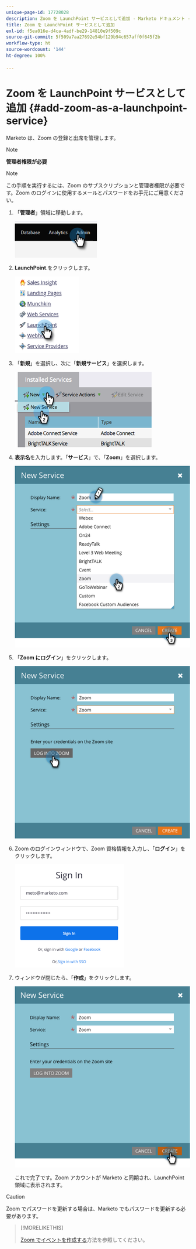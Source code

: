 ```yaml
---
unique-page-id: 17728028
description: Zoom を LaunchPoint サービスとして追加 - Marketo ドキュメント - 製品ドキュメント
title: Zoom を LaunchPoint サービスとして追加
exl-id: f5ea016e-d4ca-4adf-be29-14810e9f509c
source-git-commit: 5f509a7aa27692e54bf129b94c657aff0f645f2b
workflow-type: ht
source-wordcount: '144'
ht-degree: 100%

---
```


# Zoom を LaunchPoint サービスとして追加 {#add-zoom-as-a-launchpoint-service}

Marketo は、Zoom の登録と出席を管理します。

>[!NOTE]
>
>**管理者権限が必要**

>[!NOTE]
>
>この手順を実行するには、Zoom のサブスクリプションと管理者権限が必要です。Zoom のログインに使用するメールとパスワードをお手元にご用意ください。

1. 「**管理者**」領域に移動します。

   ![](assets/add-zoom-as-a-launchpoint-service-1.png)

1. **LaunchPoint**.をクリックします。

   ![](assets/add-zoom-as-a-launchpoint-service-2.png)

1. 「**新規**」を選択し、次に「**新規サービス**」を選択します。

   ![](assets/add-zoom-as-a-launchpoint-service-3.png)

1. **表示名**&#x200B;を入力します。「**サービス**」で、「**Zoom**」を選択します。

   ![](assets/add-zoom-as-a-launchpoint-service-4.png)

1. 「**Zoom にログイン**」をクリックします。

   ![](assets/add-zoom-as-a-launchpoint-service-5.png)

1. Zoom のログインウィンドウで、Zoom 資格情報を入力し、「**ログイン**」をクリックします。

   ![](assets/add-zoom-as-a-launchpoint-service-6.png)

1. ウィンドウが閉じたら、「**作成**」をクリックします。

   ![](assets/add-zoom-as-a-launchpoint-service-7.png)

   これで完了です。Zoom アカウントが Marketo と同期され、LaunchPoint 領域に表示されます。

>[!CAUTION]
>
>Zoom でパスワードを更新する場合は、Marketo でもパスワードを更新する必要があります。

>[!MORELIKETHIS]
>
>[Zoom でイベントを作成する](/help/marketo/product-docs/demand-generation/events/create-an-event/create-an-event-with-zoom.md)方法を参照してください。
